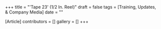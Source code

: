 +++
title = "'Tape 23' (1/2 In. Reel)"
draft = false
tags = [Training, Updates, & Company Media]
date = ""

[Article]
contributors = []
gallery = []
+++
